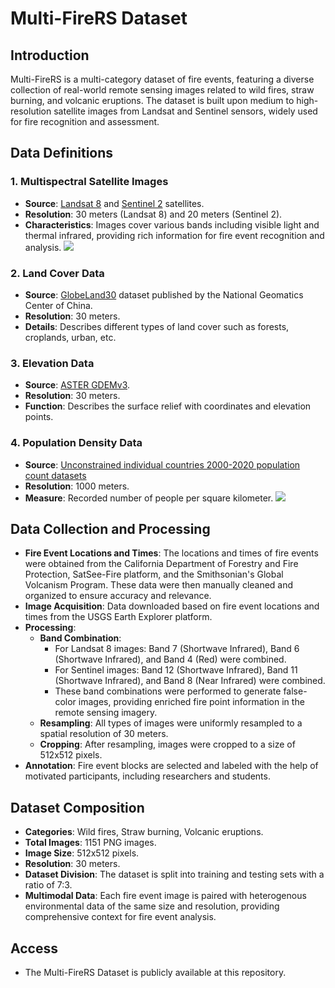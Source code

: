 # Multi-FireRS Dataset

## Introduction

Multi-FireRS is a multi-category dataset of fire events, featuring a diverse collection of real-world remote sensing images related to wild fires, straw burning, and volcanic eruptions. The dataset is built upon medium to high-resolution satellite images from Landsat and Sentinel sensors, widely used for fire recognition and assessment.

## Data Definitions

### 1. Multispectral Satellite Images
   - **Source**: [Landsat 8](https://earthexplorer.usgs.gov/) and [Sentinel 2](https://scihub.copernicus.eu/dhus/) satellites.
   - **Resolution**: 30 meters (Landsat 8) and 20 meters (Sentinel 2).
   - **Characteristics**: Images cover various bands including visible light and thermal infrared,  providing rich information for fire event recognition and analysis.
![](media/16999435515242/16999477367869.jpg)
### 2. Land Cover Data
   - **Source**: [GlobeLand30](https://www.webmap.cn/commres.do?method=globeIndex) dataset published by the National Geomatics Center of China.
   - **Resolution**: 30 meters.
   - **Details**: Describes different types of land cover such as forests, croplands, urban, etc.

### 3. Elevation Data
   - **Source**: [ASTER GDEMv3](https://www.gscloud.cn/sources/accessdata/aeab8000652a45b38afbb7ff023ddabb?pid=302).
   - **Resolution**: 30 meters.
   - **Function**: Describes the surface relief with coordinates and elevation points.

### 4. Population Density Data
   - **Source**: [Unconstrained individual countries 2000-2020 population count datasets](https://hub.worldpop.org/project/categories?id=18Proc)
   - **Resolution**: 1000 meters.
   - **Measure**: Recorded number of people per square kilometer.
![](media/16999435515242/16999464681997.jpg)

## Data Collection and Processing

- **Fire Event Locations and Times**: The locations and times of fire events were obtained from the California Department of Forestry and Fire Protection, SatSee-Fire platform, and the Smithsonian's Global Volcanism Program. These data were then manually cleaned and organized to ensure accuracy and relevance.
- **Image Acquisition**: Data downloaded based on fire event locations and times from the USGS Earth Explorer platform.
- **Processing**: 
  - **Band Combination**:
    - For Landsat 8 images: Band 7 (Shortwave Infrared), Band 6 (Shortwave Infrared), and Band 4 (Red) were combined.
    - For Sentinel images: Band 12 (Shortwave Infrared), Band 11 (Shortwave Infrared), and Band 8 (Near Infrared) were combined.
    - These band combinations were performed to generate false-color images, providing enriched fire point information in the remote sensing imagery.
  - **Resampling**: All types of images were uniformly resampled to a spatial resolution of 30 meters.
  - **Cropping**: After resampling, images were cropped to a size of 512x512 pixels.
- **Annotation**: Fire event blocks are selected and labeled with the help of motivated participants, including researchers and students.

## Dataset Composition

- **Categories**: Wild fires, Straw burning, Volcanic eruptions.
- **Total Images**: 1151 PNG images.
- **Image Size**: 512x512 pixels.
- **Resolution**: 30 meters.
- **Dataset Division**: The dataset is split into training and testing sets with a ratio of 7:3.
- **Multimodal Data**: Each fire event image is paired with heterogenous environmental data of the same size and resolution, providing comprehensive context for fire event analysis.

## Access

- The Multi-FireRS Dataset is publicly available at this repository.
